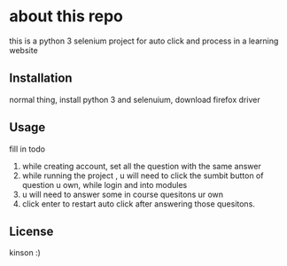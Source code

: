 # about this repo

this is a python 3 selenium project for auto click and process in a learning website 

## Installation

normal thing, install python 3 and selenuium, download firefox driver

## Usage

fill in todo

1)  while creating account, set all the question with the same answer
2)  while running the project , u will need to click the sumbit button of question u own, while login and into modules
3)  u will need to answer some in course quesitons ur own
4)  click enter to restart auto click after answering those quesitons.

## License
kinson :)
